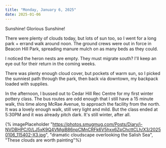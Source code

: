 ```yaml
---
title: "Monday, January 6, 2025"
date: 2025-01-06
---
```

Sunshine!  Glorious Sunshine! 

There were plenty of clouds today, but lots of sun too, so I went for a long park + errand walk around noon.  The ground crews were out in force in Beacon Hill Park, spreading manure mulch on as many beds as they could.

I noticed the heron nests are empty.  They must migrate south?  I'll keep an eye out for their return in the coming weeks.

There was plenty enough cloud cover, but pockets of warm sun, so I picked the sunniest path through the park, then back via downtown, my backpack loaded with supplies.

In the afternoon, I bussed out to Cedar Hill Rec Centre for my first winter pottery class.  The bus routes are odd enough that I still have a 15 minute walk, this time along McRae Avenue, to approach the facility from the north.  It was a lovely enough walk, still very light and mild.  But the class ended at 5:30PM and it was already pitch dark.  It's still winter, after all.  

{% imagePlaceholder "https://photos.smugmug.com/Posts/Diary/i-NVDBHPC/0/LJ5xK9Q4VMgjB86npCMnCRFk6V5hxx6ZpChcttCLh/X3/20250106_115402-X3.jpg", "dramatic cloudscape overlooking the Salish Sea", "These clouds are worth painting"%}
